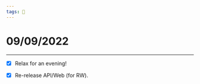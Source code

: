 ```yaml
---
tags: 📆
---
```


# 09/09/2022
---

- [x] Relax for an evening!
- [x] Re-release API/Web (for RW).


